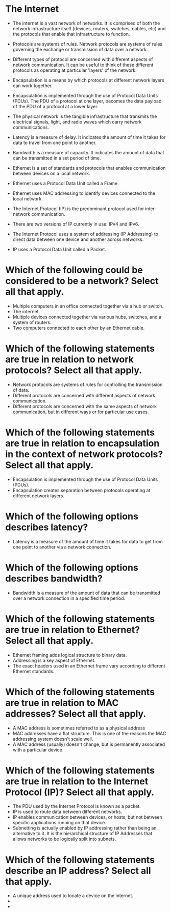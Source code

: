 # The Internet 

- The internet is a vast network of networks. It is comprised of both the network infrastructure itself (devices, routers, switches, cables, etc) and the protocols that enable that infrastructure to function.

- Protocols are systems of rules. Network protocols are systems of rules governing the exchange or transmission of data over a network.

- Different types of protocol are concerned with different aspects of network communication. It can be useful to think of these different protocols as operating at particular 'layers' of the network.

- Encapsulation is a means by which protocols at different network layers can work together.

- Encapsulation is implemented through the use of Protocol Data Units (PDUs). The PDU of a protocol at one layer, becomes the data payload of the PDU of a protocol at a lower layer.

- The physical network is the tangible infrastructure that transmits the electrical signals, light, and radio waves which carry network communications.

- Latency is a measure of delay. It indicates the amount of time it takes for data to travel from one point to another.

- Bandwidth is a measure of capacity. It indicates the amount of data that can be transmitted in a set period of time.

-  Ethernet is a set of standards and protocols that enables communication between devices on a local network.

-  Ethernet uses a Protocol Data Unit called a Frame.

-  Ethernet uses MAC addressing to identify devices connected to the local network.

- The Internet Protocol (IP) is the predominant protocol used for inter-network communication.

- There are two versions of IP currently in use: IPv4 and IPv6.

- The Internet Protocol uses a system of addressing (IP Addressing) to direct data between one device and another across networks.

- IP uses a Protocol Data Unit called a Packet.


# Which of the following could be considered to be a network? Select all that apply.
- Multiple computers in an office connected together via a hub or switch.
- The internet.
- Multiple devices connected together via various hubs, switches, and a system of routers.
- Two computers connected to each other by an Ethernet cable.

# Which of the following statements are true in relation to network protocols? Select all that apply.
- Network protocols are systems of rules for controlling the transmission of data.
- Different protocols are concerned with different aspects of network communication.
- Different protocols are concerned with the same aspects of network communication, but in different ways or for particular use cases.

# Which of the following statements are true in relation to encapsulation in the context of network protocols? Select all that apply.
- Encapsulation is implemented through the use of Protocol Data Units (PDUs).
- Encapsulation creates separation between protocols operating at different network layers.

# Which of the following options describes latency?
- Latency is a measure of the amount of time it takes for data to get from one point to another via a network connection.

# Which of the following options describes bandwidth?
- Bandwidth is a measure of the amount of data that can be transmitted over a network connection in a specified time period.

# Which of the following statements are true in relation to Ethernet? Select all that apply.
- Ethernet framing adds logical structure to binary data.
- Addressing is a key aspect of Ethernet.
- The exact headers used in an Ethernet frame vary according to different Ethernet standards.

# Which of the following statements are true in relation to MAC addresses? Select all that apply.
- A MAC address is sometimes referred to as a physical address
- MAC addresses have a flat structure. This is one of the reasons the MAC addressing system doesn't scale well.
- A MAC address (usually) doesn't change, but is permanently associated with a particular device

# Which of the following statements are true in relation to the Internet Protocol (IP)? Select all that apply.
- The PDU used by the Internet Protocol is known as a packet.
- IP is used to route data between different networks.
- IP enables communication between devices, or hosts, but not between specific applications running on that device.
- Subnetting is actually enabled by IP addressing rather than being an alternative to it. It is the hierarchical structure of IP Addresses that allows networks to be logically split into subnets.

# Which of the following statements describe an IP address? Select all that apply.
- A unique address used to locate a device on the internet.
- 
- 
